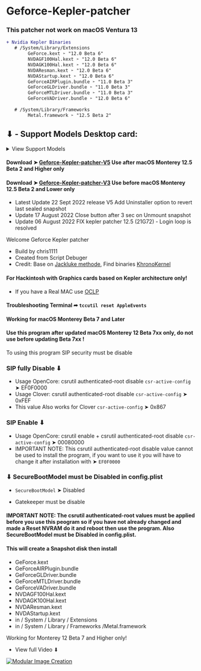 # Geforce-Kepler-patcher

### This patcher not work on macOS Ventura 13


```diff
+ Nvidia Kepler Binaries
   # /System/Library/Extensions
        GeForce.kext ➣ "12.0 Beta 6"
        NVDAGF100Hal.kext ➣ "12.0 Beta 6"
        NVDAGK100Hal.kext ➣ "12.0 Beta 6"
        NVDAResman.kext ➣ "12.0 Beta 6"
        NVDAStartup.kext ➣ "12.0 Beta 6"
        GeForceAIRPlugin.bundle ➣ "11.0 Beta 3"
        GeForceGLDriver.bundle ➣ "11.0 Beta 3"
        GeForceMTLDriver.bundle ➣ "11.0 Beta 3"
        GeForceVADriver.bundle ➣ "12.0 Beta 6"
     
   # /System/Library/Frameworks
        Metal.framework ➣ "12.5 Beta 2"

```

## ⬇︎ - Support Models Desktop card:
<details> 
  <summary>View Support Models</summary>

### NVIDIA GeForce GTX TITAN Z
### NVIDIA GeForce GTX TITAN Black
### NVIDIA GeForce GTX 780
### NVIDIA GeForce GTX 770
### NVIDIA GeForce GTX 760 Ti
### NVIDIA GeForce GTX 760
### NVIDIA GeForce GTX 760 (192-bit)
### NVIDIA GeForce GTX 760 Ti OEM
### NVIDIA GeForce GT 740
### NVIDIA GeForce GT 730
### NVIDIA GeForce GT 720
### NVIDIA GeForce GT 710
### NVIDIA GeForce GTX 690
### NVIDIA GeForce GTX 660
### NVIDIA GeForce GTX 650 Ti Boost
### NVIDIA GeForce GTX 650 Ti
### NVIDIA GeForce GTX 650
### NVIDIA GeForce GTX 645
### NVIDIA GeForce GT 640
### NVIDIA GeForce GT 635
### NVIDIA GeForce GT 630

</details>

#### Download ➤ [Geforce-Kepler-patcher-V5](https://github.com/chris1111/Geforce-Kepler-patcher/releases/tag/V5) Use after macOS Monterey 12.5 Beta 2 and Higher only
#### Download ➤ [Geforce-Kepler-patcher-V3](https://github.com/chris1111/Geforce-Kepler-patcher/releases/tag/V3) Use before macOS Monterey 12.5 Beta 2 and Lower only 

- Latest Update 22 Sept 2022 release V5 Add Uninstaller option to revert last sealed snapshot
- Update 17 August 2022 Close button after 3 sec on Unmount snapshot
- Update 06 August 2022 FIX kepler patcher 12.5 (21G72) - Login loop is resolved

Welcome Geforce Kepler patcher

- Build by chris1111
- Created from Script Debuger
- Credit: Base on [Jackluke methode](https://github.com/jacklukem), Find binaries [KhronoKernel](https://github.com/dortania/PatcherSupportPkg)

#### For Hackintosh with Graphics cards based on Kepler architecture only!
- If you have a Real MAC use [OCLP](https://github.com/dortania/OpenCore-Legacy-Patcher)

#### Troubleshooting Terminal ➦ `tccutil reset AppleEvents`


#### Working for macOS Monterey Beta 7 and Later

#### Use this program after updated macOS Monterey 12 Beta 7xx only, do not use before updating Beta 7xx !
To using this program SIP security must be disable

###  SIP fully Disable ⬇︎
- Usage OpenCore: csrutil authenticated-root disable `csr-active-config` ➤ EF0F0000
- Usage Clover: csrutil authenticated-root disable `csr-active-config` ➤ 0xFEF
- This value Also works for Clover `csr-active-config` ➤ 0x867

###  SIP Enable ⬇︎ 
- Usage OpenCore: csrutil enable + csrutil authenticated-root disable `csr-active-config` ➤ 00080000
- IMPORTANT NOTE: This csrutil authenticated-root disable value cannot be used to install the program, if you want to use it you will have to change it after installation with ➤  `EF0F0000`
 


### ⬇︎ SecureBootModel must be Disabled in config.plist
- `SecureBootModel` ➤ Disabled

- Gatekeeper must be disable
#### IMPORTANT NOTE: The csrutil authenticated-root values must be applied before you use this peogram so if you have not already changed and made a Reset NVRAM do it and reboot then use the program. Also SecureBootModel must be Disabled in config.plist.

#### This will create a Snapshot disk then install
- GeForce.kext
- GeForceAIRPlugin.bundle
- GeForceGLDriver.bundle
- GeForceMTLDriver.bundle
- GeForceVADriver.bundle
- NVDAGF100Hal.kext
- NVDAGK100Hal.kext
- NVDAResman.kext
- NVDAStartup.kext
- in / System / Library / Extensions 
- in / System / Library / Frameworks /Metal.framework

Working for Monterey 12 Beta 7 and Higher only!

- View full Video ⬇︎

[![Modular Image Creation](https://user-images.githubusercontent.com/6248794/134072536-7c46b8cc-4d8b-42f9-a28a-3c02734f1f5d.png)](https://www.youtube.com/watch?v=X0seonNM_1Y)


